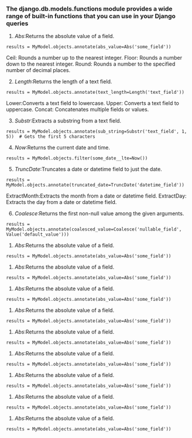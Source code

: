### The django.db.models.functions module provides a wide range of built-in functions that you can use in your Django queries
1. *Abs*:Returns the absolute value of a field.
```ch
results = MyModel.objects.annotate(abs_value=Abs('some_field'))
```
Ceil: Rounds a number up to the nearest integer.
Floor: Rounds a number down to the nearest integer.
Round: Rounds a number to the specified number of decimal places.


2. *Length*:Returns the length of a text field.
```ch
results = MyModel.objects.annotate(text_length=Length('text_field'))
```
Lower:Converts a text field to lowercase.
Upper: Converts a text field to uppercase.
Concat: Concatenates multiple fields or values.




3. *Substr*:Extracts a substring from a text field.
```ch
results = MyModel.objects.annotate(sub_string=Substr('text_field', 1, 5))  # Gets the first 5 characters
```
4. *Now*:Returns the current date and time.
```ch
results = MyModel.objects.filter(some_date__lte=Now())
```
5. *TruncDate*:Truncates a date or datetime field to just the date.
```ch 
results = MyModel.objects.annotate(truncated_date=TruncDate('datetime_field'))
```
ExtractMonth:Extracts the month from a date or datetime field.
ExtractDay: Extracts the day from a date or datetime field.




6. *Coalesce*:Returns the first non-null value among the given arguments.
```ch
results = MyModel.objects.annotate(coalesced_value=Coalesce('nullable_field', Value('default_value')))
```

1. *Abs*:Returns the absolute value of a field.

```ch
results = MyModel.objects.annotate(abs_value=Abs('some_field'))
```
1. *Abs*:Returns the absolute value of a field.

```ch
results = MyModel.objects.annotate(abs_value=Abs('some_field'))
```
1. *Abs*:Returns the absolute value of a field.

```ch
results = MyModel.objects.annotate(abs_value=Abs('some_field'))
```
1. *Abs*:Returns the absolute value of a field.

```ch
results = MyModel.objects.annotate(abs_value=Abs('some_field'))
```
1. *Abs*:Returns the absolute value of a field.

```ch
results = MyModel.objects.annotate(abs_value=Abs('some_field'))
```
1. *Abs*:Returns the absolute value of a field.

```ch
results = MyModel.objects.annotate(abs_value=Abs('some_field'))
```
1. *Abs*:Returns the absolute value of a field.

```ch
results = MyModel.objects.annotate(abs_value=Abs('some_field'))
```
1. *Abs*:Returns the absolute value of a field.

```ch
results = MyModel.objects.annotate(abs_value=Abs('some_field'))
```
1. *Abs*:Returns the absolute value of a field.

```ch
results = MyModel.objects.annotate(abs_value=Abs('some_field'))
```